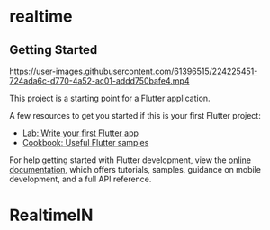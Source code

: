 # realtime



## Getting Started

https://user-images.githubusercontent.com/61396515/224225451-724ada6c-d770-4a52-ac01-addd750bafe4.mp4



This project is a starting point for a Flutter application.

A few resources to get you started if this is your first Flutter project:

- [Lab: Write your first Flutter app](https://docs.flutter.dev/get-started/codelab)
- [Cookbook: Useful Flutter samples](https://docs.flutter.dev/cookbook)

For help getting started with Flutter development, view the
[online documentation](https://docs.flutter.dev/), which offers tutorials,
samples, guidance on mobile development, and a full API reference.
# RealtimeIN
